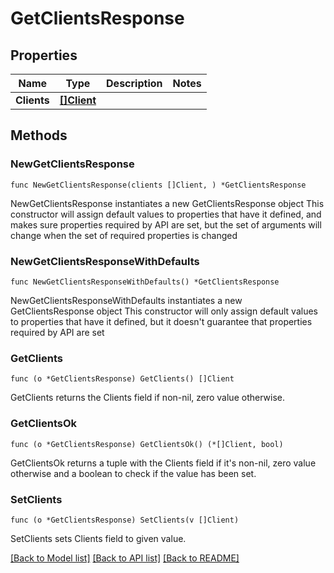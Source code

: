 # GetClientsResponse

## Properties

Name | Type | Description | Notes
------------ | ------------- | ------------- | -------------
**Clients** | [**[]Client**](Client.md) |  | 

## Methods

### NewGetClientsResponse

`func NewGetClientsResponse(clients []Client, ) *GetClientsResponse`

NewGetClientsResponse instantiates a new GetClientsResponse object
This constructor will assign default values to properties that have it defined,
and makes sure properties required by API are set, but the set of arguments
will change when the set of required properties is changed

### NewGetClientsResponseWithDefaults

`func NewGetClientsResponseWithDefaults() *GetClientsResponse`

NewGetClientsResponseWithDefaults instantiates a new GetClientsResponse object
This constructor will only assign default values to properties that have it defined,
but it doesn't guarantee that properties required by API are set

### GetClients

`func (o *GetClientsResponse) GetClients() []Client`

GetClients returns the Clients field if non-nil, zero value otherwise.

### GetClientsOk

`func (o *GetClientsResponse) GetClientsOk() (*[]Client, bool)`

GetClientsOk returns a tuple with the Clients field if it's non-nil, zero value otherwise
and a boolean to check if the value has been set.

### SetClients

`func (o *GetClientsResponse) SetClients(v []Client)`

SetClients sets Clients field to given value.



[[Back to Model list]](../README.md#documentation-for-models) [[Back to API list]](../README.md#documentation-for-api-endpoints) [[Back to README]](../README.md)


